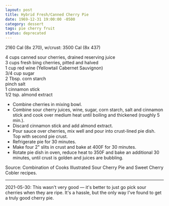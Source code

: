 ```yaml
---
layout: post
title: Hybrid Fresh/Canned Cherry Pie
date: 1969-12-31 19:00:00 -0500
category: dessert
tags: pie cherry fruit
status: deprecated
---
```

2160 Cal (8x 270), w/crust: 3500 Cal (8x 437)

4 cups canned sour cherries, drained reserving juice  
3 cups fresh bing cherries, pitted and halved  
1 cup red wine (Yellowtail Cabernet Sauvignon)  
3/4 cup sugar  
2 Tbsp. corn starch  
pinch salt  
1 cinnamon stick  
1/2 tsp. almond extract  

* Combine cherries in mixing bowl.
* Combine sour cherry juices, wine, sugar, corn starch, salt and cinnamon stick and cook over medium heat until boiling and thickened (roughly 5 min.).
* Discard cinnamon stick and add almond extract.
* Pour sauce over cherries, mix well and pour into crust-lined pie dish.  Top with second pie crust.
* Refrigerate pie for 30 minutes.
* Make four 2" slits in crust and bake at 400F for 30 minutes.
* Rotate pie dish in oven, reduce heat to 350F and bake an additional 30 minutes, until crust is golden and juices are bubbling.

Source: Combination of Cooks Illustrated Sour Cherry Pie and Sweet Cherry Cobler recipes.  

---

2021-05-30: This wasn't very good — it's better to just go pick sour cherries when
they are ripe. It's a hassle, but the only way I've found to get a truly good cherry
pie.
